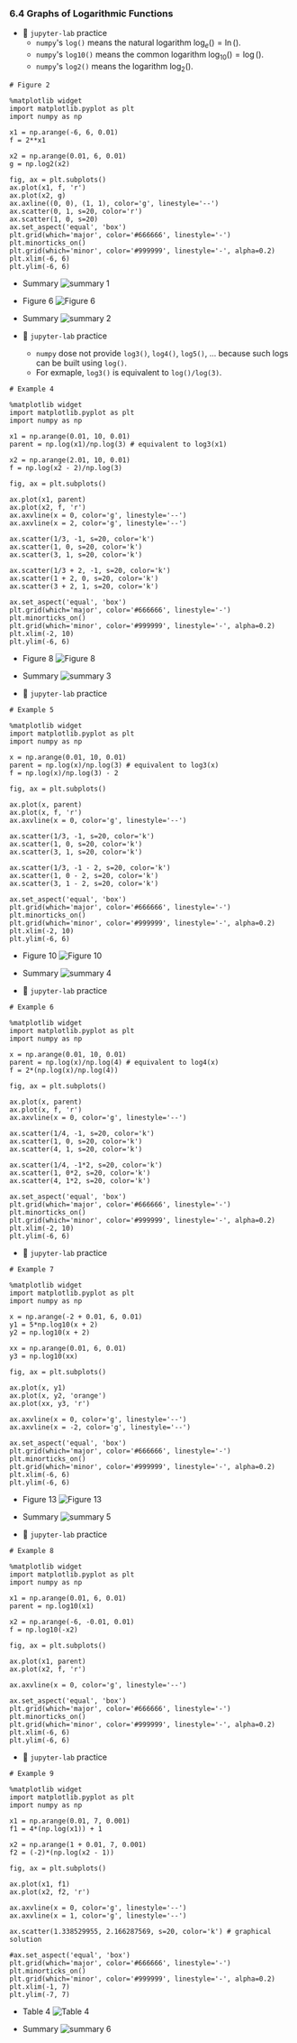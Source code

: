### 6.4 Graphs of Logarithmic Functions

- 🎯 `jupyter-lab` practice
    - `numpy`'s `log()` means the natural logarithm $\log_{e}() = \ln()$.
    - `numpy`'s `log10()` means the common logarithm $\log_{10}() = \log()$.
    - `numpy`'s `log2()` means the logarithm $\log_{2}()$.

```
# Figure 2

%matplotlib widget
import matplotlib.pyplot as plt
import numpy as np

x1 = np.arange(-6, 6, 0.01)
f = 2**x1

x2 = np.arange(0.01, 6, 0.01)
g = np.log2(x2)

fig, ax = plt.subplots()
ax.plot(x1, f, 'r')
ax.plot(x2, g)
ax.axline((0, 0), (1, 1), color='g', linestyle='--')
ax.scatter(0, 1, s=20, color='r')
ax.scatter(1, 0, s=20)
ax.set_aspect('equal', 'box')
plt.grid(which='major', color='#666666', linestyle='-')
plt.minorticks_on()
plt.grid(which='minor', color='#999999', linestyle='-', alpha=0.2)
plt.xlim(-6, 6)
plt.ylim(-6, 6)
```

- Summary ![summary 1](./ch06-04-sum1.png)

- Figure 6 ![Figure 6](./ch06-04-fig6.png)

- Summary ![summary 2](./ch06-04-sum2.png)


- 🎯 `jupyter-lab` practice
    - `numpy` dose not provide `log3()`, `log4()`, `log5()`, ... because such logs can be built using `log()`.
    - For exmaple, `log3()` is equivalent to `log()/log(3)`. 

```
# Example 4

%matplotlib widget
import matplotlib.pyplot as plt
import numpy as np

x1 = np.arange(0.01, 10, 0.01)
parent = np.log(x1)/np.log(3) # equivalent to log3(x1)

x2 = np.arange(2.01, 10, 0.01)
f = np.log(x2 - 2)/np.log(3)

fig, ax = plt.subplots()

ax.plot(x1, parent)
ax.plot(x2, f, 'r')
ax.axvline(x = 0, color='g', linestyle='--')
ax.axvline(x = 2, color='g', linestyle='--')

ax.scatter(1/3, -1, s=20, color='k')
ax.scatter(1, 0, s=20, color='k')
ax.scatter(3, 1, s=20, color='k')

ax.scatter(1/3 + 2, -1, s=20, color='k')
ax.scatter(1 + 2, 0, s=20, color='k')
ax.scatter(3 + 2, 1, s=20, color='k')

ax.set_aspect('equal', 'box')
plt.grid(which='major', color='#666666', linestyle='-')
plt.minorticks_on()
plt.grid(which='minor', color='#999999', linestyle='-', alpha=0.2)
plt.xlim(-2, 10)
plt.ylim(-6, 6)
```


- Figure 8 ![Figure 8](./ch06-04-fig8.png)

- Summary ![summary 3](./ch06-04-sum3.png)


- 🎯 `jupyter-lab` practice

```
# Example 5

%matplotlib widget
import matplotlib.pyplot as plt
import numpy as np

x = np.arange(0.01, 10, 0.01)
parent = np.log(x)/np.log(3) # equivalent to log3(x)
f = np.log(x)/np.log(3) - 2

fig, ax = plt.subplots()

ax.plot(x, parent)
ax.plot(x, f, 'r')
ax.axvline(x = 0, color='g', linestyle='--')

ax.scatter(1/3, -1, s=20, color='k')
ax.scatter(1, 0, s=20, color='k')
ax.scatter(3, 1, s=20, color='k')

ax.scatter(1/3, -1 - 2, s=20, color='k')
ax.scatter(1, 0 - 2, s=20, color='k')
ax.scatter(3, 1 - 2, s=20, color='k')

ax.set_aspect('equal', 'box')
plt.grid(which='major', color='#666666', linestyle='-')
plt.minorticks_on()
plt.grid(which='minor', color='#999999', linestyle='-', alpha=0.2)
plt.xlim(-2, 10)
plt.ylim(-6, 6)
```


- Figure 10 ![Figure 10](./ch06-04-fig10.png)

- Summary ![summary 4](./ch06-04-sum4.png)


- 🎯 `jupyter-lab` practice

```
# Example 6

%matplotlib widget
import matplotlib.pyplot as plt
import numpy as np

x = np.arange(0.01, 10, 0.01)
parent = np.log(x)/np.log(4) # equivalent to log4(x)
f = 2*(np.log(x)/np.log(4))

fig, ax = plt.subplots()

ax.plot(x, parent)
ax.plot(x, f, 'r')
ax.axvline(x = 0, color='g', linestyle='--')

ax.scatter(1/4, -1, s=20, color='k')
ax.scatter(1, 0, s=20, color='k')
ax.scatter(4, 1, s=20, color='k')

ax.scatter(1/4, -1*2, s=20, color='k')
ax.scatter(1, 0*2, s=20, color='k')
ax.scatter(4, 1*2, s=20, color='k')

ax.set_aspect('equal', 'box')
plt.grid(which='major', color='#666666', linestyle='-')
plt.minorticks_on()
plt.grid(which='minor', color='#999999', linestyle='-', alpha=0.2)
plt.xlim(-2, 10)
plt.ylim(-6, 6)
```


- 🎯 `jupyter-lab` practice

```
# Example 7

%matplotlib widget
import matplotlib.pyplot as plt
import numpy as np

x = np.arange(-2 + 0.01, 6, 0.01)
y1 = 5*np.log10(x + 2)
y2 = np.log10(x + 2)

xx = np.arange(0.01, 6, 0.01)
y3 = np.log10(xx)

fig, ax = plt.subplots()

ax.plot(x, y1)
ax.plot(x, y2, 'orange')
ax.plot(xx, y3, 'r')

ax.axvline(x = 0, color='g', linestyle='--')
ax.axvline(x = -2, color='g', linestyle='--')

ax.set_aspect('equal', 'box')
plt.grid(which='major', color='#666666', linestyle='-')
plt.minorticks_on()
plt.grid(which='minor', color='#999999', linestyle='-', alpha=0.2)
plt.xlim(-6, 6)
plt.ylim(-6, 6)
```


- Figure 13 ![Figure 13](./ch06-04-fig13.png)

- Summary ![summary 5](./ch06-04-sum5.png)


- 🎯 `jupyter-lab` practice

```
# Example 8

%matplotlib widget
import matplotlib.pyplot as plt
import numpy as np

x1 = np.arange(0.01, 6, 0.01)
parent = np.log10(x1)

x2 = np.arange(-6, -0.01, 0.01)
f = np.log10(-x2)

fig, ax = plt.subplots()

ax.plot(x1, parent)
ax.plot(x2, f, 'r')

ax.axvline(x = 0, color='g', linestyle='--')

ax.set_aspect('equal', 'box')
plt.grid(which='major', color='#666666', linestyle='-')
plt.minorticks_on()
plt.grid(which='minor', color='#999999', linestyle='-', alpha=0.2)
plt.xlim(-6, 6)
plt.ylim(-6, 6)
```




- 🎯 `jupyter-lab` practice

```
# Example 9

%matplotlib widget
import matplotlib.pyplot as plt
import numpy as np

x1 = np.arange(0.01, 7, 0.001)
f1 = 4*(np.log(x1)) + 1

x2 = np.arange(1 + 0.01, 7, 0.001)
f2 = (-2)*(np.log(x2 - 1))

fig, ax = plt.subplots()

ax.plot(x1, f1)
ax.plot(x2, f2, 'r')

ax.axvline(x = 0, color='g', linestyle='--')
ax.axvline(x = 1, color='g', linestyle='--')

ax.scatter(1.338529955, 2.166287569, s=20, color='k') # graphical solution

#ax.set_aspect('equal', 'box')
plt.grid(which='major', color='#666666', linestyle='-')
plt.minorticks_on()
plt.grid(which='minor', color='#999999', linestyle='-', alpha=0.2)
plt.xlim(-1, 7)
plt.ylim(-7, 7)
```


- Table 4 ![Table 4](./ch06-04-tbl4.png)

- Summary ![summary 6](./ch06-04-sum6.png)
